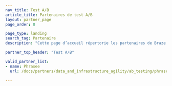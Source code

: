 ```yaml
---
nav_title: Test A/B
article_title: Partenaires de test A/B
layout: partner_page
page_order: 0

page_type: landing
search_tag: Partenaire
description: "Cette page d’accueil répertorie les partenaires de Braze (Alloys) qui offrent des tests A/B supplémentaires sur leurs plateformes."

partner_top_header: "Test A/B"

valid_partner_list:
- name: Phrasee
  url: /docs/partners/data_and_infrastructure_agility/ab_testing/phrasee/

---
```

